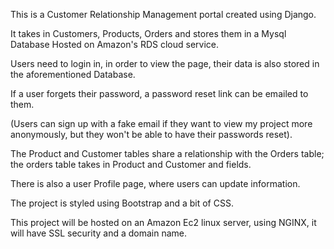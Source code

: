 This is a Customer Relationship Management portal created using Django.

It takes in Customers, Products, Orders and stores them in a Mysql Database Hosted on Amazon's RDS cloud service.

Users need to login in, in order to view the page, their data is also stored in the aforementioned Database.

If a user forgets their password, a password reset link can be emailed to them.

(Users can sign up with a fake email if they want to view my project more anonymously, but they won't be able to have their passwords reset).

The Product and Customer tables share a relationship with the Orders table; the orders table takes in Product and Customer and fields.

There is also a user Profile page, where users can update information.

The project is styled using Bootstrap and a bit of CSS.

This project will be hosted on an Amazon Ec2 linux server, using NGINX, it will have SSL security and a domain name. 


